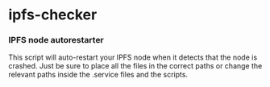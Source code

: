 # ipfs-checker
### IPFS node autorestarter
This script will auto-restart your IPFS node when it detects that the node is crashed.
Just be sure to place all the files in the correct paths or change the relevant paths inside the .service files and the scripts.